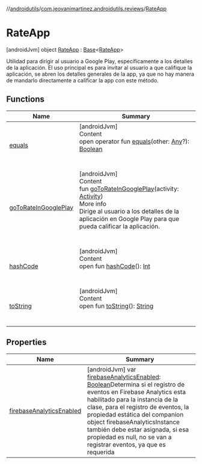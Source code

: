 //[androidutils](../../index.md)/[com.jeovanimartinez.androidutils.reviews](../index.md)/[RateApp](index.md)



# RateApp  
 [androidJvm] object [RateApp](index.md) : [Base](../../com.jeovanimartinez.androidutils/-base/index.md)<[RateApp](index.md)> 

Utilidad para dirigir al usuario a Google Play, específicamente a los detalles de la aplicación. El uso principal es para invitar al usuario a que califique la aplicación, se abren los detalles generales de la app, ya que no hay manera de mandarlo directamente a calificar la app con este método.

   


## Functions  
  
|  Name|  Summary| 
|---|---|
| <a name="kotlin/Any/equals/#kotlin.Any?/PointingToDeclaration/"></a>[equals](../../com.jeovanimartinez.androidutils.web/-system-web-browser/index.md#%5Bkotlin%2FAny%2Fequals%2F%23kotlin.Any%3F%2FPointingToDeclaration%2F%5D%2FFunctions%2F-1006092240)| <a name="kotlin/Any/equals/#kotlin.Any?/PointingToDeclaration/"></a>[androidJvm]  <br>Content  <br>open operator fun [equals](../../com.jeovanimartinez.androidutils.web/-system-web-browser/index.md#%5Bkotlin%2FAny%2Fequals%2F%23kotlin.Any%3F%2FPointingToDeclaration%2F%5D%2FFunctions%2F-1006092240)(other: [Any](https://kotlinlang.org/api/latest/jvm/stdlib/kotlin/-any/index.html)?): [Boolean](https://kotlinlang.org/api/latest/jvm/stdlib/kotlin/-boolean/index.html)  <br><br><br>
| <a name="com.jeovanimartinez.androidutils.reviews/RateApp/goToRateInGooglePlay/#android.app.Activity/PointingToDeclaration/"></a>[goToRateInGooglePlay](go-to-rate-in-google-play.md)| <a name="com.jeovanimartinez.androidutils.reviews/RateApp/goToRateInGooglePlay/#android.app.Activity/PointingToDeclaration/"></a>[androidJvm]  <br>Content  <br>fun [goToRateInGooglePlay](go-to-rate-in-google-play.md)(activity: [Activity](https://developer.android.com/reference/kotlin/android/app/Activity.html))  <br>More info  <br>Dirige al usuario a los detalles de la aplicación en Google Play para que pueda calificar la aplicación.  <br><br><br>
| <a name="kotlin/Any/hashCode/#/PointingToDeclaration/"></a>[hashCode](../../com.jeovanimartinez.androidutils.web/-system-web-browser/index.md#%5Bkotlin%2FAny%2FhashCode%2F%23%2FPointingToDeclaration%2F%5D%2FFunctions%2F-1006092240)| <a name="kotlin/Any/hashCode/#/PointingToDeclaration/"></a>[androidJvm]  <br>Content  <br>open fun [hashCode](../../com.jeovanimartinez.androidutils.web/-system-web-browser/index.md#%5Bkotlin%2FAny%2FhashCode%2F%23%2FPointingToDeclaration%2F%5D%2FFunctions%2F-1006092240)(): [Int](https://kotlinlang.org/api/latest/jvm/stdlib/kotlin/-int/index.html)  <br><br><br>
| <a name="kotlin/Any/toString/#/PointingToDeclaration/"></a>[toString](../../com.jeovanimartinez.androidutils.web/-system-web-browser/index.md#%5Bkotlin%2FAny%2FtoString%2F%23%2FPointingToDeclaration%2F%5D%2FFunctions%2F-1006092240)| <a name="kotlin/Any/toString/#/PointingToDeclaration/"></a>[androidJvm]  <br>Content  <br>open fun [toString](../../com.jeovanimartinez.androidutils.web/-system-web-browser/index.md#%5Bkotlin%2FAny%2FtoString%2F%23%2FPointingToDeclaration%2F%5D%2FFunctions%2F-1006092240)(): [String](https://kotlinlang.org/api/latest/jvm/stdlib/kotlin/-string/index.html)  <br><br><br>


## Properties  
  
|  Name|  Summary| 
|---|---|
| <a name="com.jeovanimartinez.androidutils.reviews/RateApp/firebaseAnalyticsEnabled/#/PointingToDeclaration/"></a>[firebaseAnalyticsEnabled](index.md#%5Bcom.jeovanimartinez.androidutils.reviews%2FRateApp%2FfirebaseAnalyticsEnabled%2F%23%2FPointingToDeclaration%2F%5D%2FProperties%2F-1006092240)| <a name="com.jeovanimartinez.androidutils.reviews/RateApp/firebaseAnalyticsEnabled/#/PointingToDeclaration/"></a> [androidJvm] var [firebaseAnalyticsEnabled](index.md#%5Bcom.jeovanimartinez.androidutils.reviews%2FRateApp%2FfirebaseAnalyticsEnabled%2F%23%2FPointingToDeclaration%2F%5D%2FProperties%2F-1006092240): [Boolean](https://kotlinlang.org/api/latest/jvm/stdlib/kotlin/-boolean/index.html)Determina si el registro de eventos en Firebase Analytics esta habilitado para la instancia de la clase, para el registro de eventos, la propiedad estática del companion object firebaseAnalyticsInstance también debe estar asignada, si esa propiedad es null, no se van a registrar eventos, ya que es requerida   <br>

